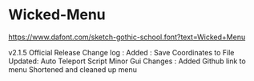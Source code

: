 # Wicked-Menu

https://www.dafont.com/sketch-gothic-school.font?text=Wicked+Menu

v2.1.5 Official Release 
Change log :
Added :
Save Coordinates to File
Updated:
Auto Teleport Script 
Minor Gui Changes :
Added Github link to menu 
Shortened and cleaned up menu
